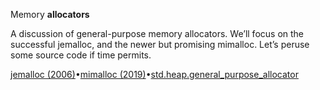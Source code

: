 Memory **allocators**

A discussion of general-purpose memory allocators. We’ll focus on the successful jemalloc, and the newer but promising mimalloc. Let’s peruse some source code if time permits.

[jemalloc (2006)](https://www.bsdcan.org/2006/papers/jemalloc.pdf)•[mimalloc (2019)](https://www.microsoft.com/en-us/research/uploads/prod/2019/06/mimalloc-tr-v1.pdf)•[std.heap.general_purpose_allocator](https://github.com/ziglang/zig/blob/0.11.0/lib/std/heap/general_purpose_allocator.zig)